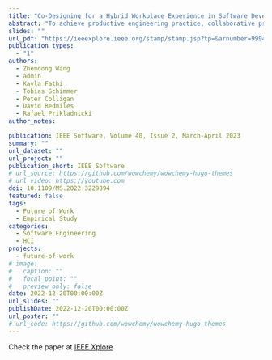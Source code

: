 ```yaml
---
title: "Co-Designing for a Hybrid Workplace Experience in Software Development"
abstract: "To achieve productive engineering practice, collaborative product innovation, and effective mentorship in hybrid work, we introduce a workshop approach on co-designing for a hybrid workplace experience and provide recommendations for continuously improving collaborative software development at scale."
slides: ""
url_pdf: "https://ieeexplore.ieee.org/stamp/stamp.jsp?tp=&arnumber=9994043"
publication_types:
  - "1"
authors:
  - Zhendong Wang
  - admin
  - Kayla Fathi
  - Tobias Schimmer
  - Peter Colligan
  - David Redmiles
  - Rafael Prikladnicki
author_notes:

publication: IEEE Software, Volume 40, Issue 2, March-April 2023
summary: ""
url_dataset: ""
url_project: ""
publication_short: IEEE Software
# url_source: https://github.com/wowchemy/wowchemy-hugo-themes
# url_video: https://youtube.com
doi: 10.1109/MS.2022.3229894
featured: false
tags:
  - Future of Work
  - Empirical Study
categories:
  - Software Engineering
  - HCI
projects: 
  - future-of-work
# image:
#   caption: ""
#   focal_point: ""
#   preview_only: false
date: 2022-12-20T00:00:00Z
url_slides: ""
publishDate: 2022-12-20T00:00:00Z
url_poster: ""
# url_code: https://github.com/wowchemy/wowchemy-hugo-themes
---
```

Check the paper at [IEEE Xplore](https://ieeexplore.ieee.org/document/9994043)